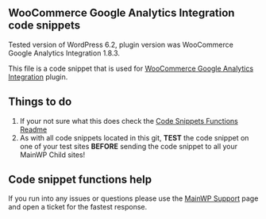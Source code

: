 ## WooCommerce Google Analytics Integration code snippets

Tested version of WordPress 6.2, plugin version was WooCommerce Google Analytics Integration 1.8.3.

This file is a code snippet that is used for [WooCommerce Google Analytics Integration](https://wordpress.org/plugins/woocommerce-google-analytics-integration/) plugin. 

## Things to do

1. If your not sure what this does check the [Code Snippets Functions Readme](https://github.com/mainwp/Code-Snippets-Functions/blob/master/README.md)
2. As with all code snippets located in this git, **TEST** the code snippet on one of your test sites **BEFORE** sending the code snippet to all your MainWP Child sites!

## Code snippet functions help

If you run into any issues or questions please use the [MainWP Support](https://mainwp.com/support/) page and open a ticket for the fastest response.
